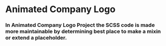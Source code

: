 # Animated Company Logo


### In Animated Company Logo Project the SCSS code is made more maintainable by determining best place to make a mixin or extend a placeholder.
